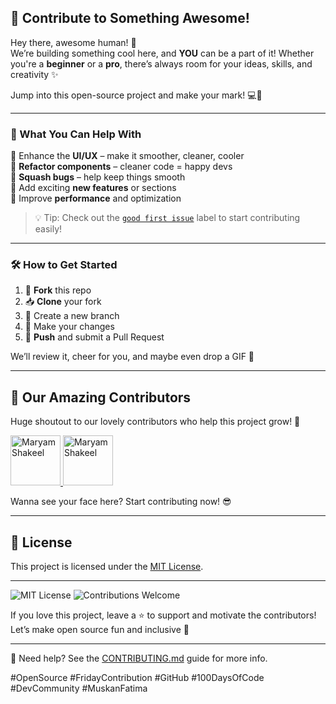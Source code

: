 ## 🚀 Contribute to Something Awesome!

Hey there, awesome human! 🙌  
We’re building something cool here, and **YOU** can be a part of it! Whether you're a **beginner** or a **pro**, there’s always room for your ideas, skills, and creativity ✨

Jump into this open-source project and make your mark! 💻🎨

---

### 🧠 What You Can Help With

🔹 Enhance the **UI/UX** – make it smoother, cleaner, cooler  
🔹 **Refactor components** – cleaner code = happy devs  
🔹 **Squash bugs** – help keep things smooth  
🔹 Add exciting **new features** or sections  
🔹 Improve **performance** and optimization  

> 💡 Tip: Check out the [`good first issue`](https://github.com/muskan-fatim/protofile/issues?q=is%3Aissue+is%3Aopen+label%3A%22good+first+issue%22) label to start contributing easily!

---

### 🛠️ How to Get Started

1. 🍴 **Fork** this repo
2. 📥 **Clone** your fork
3. 🌱 Create a new branch
4. 🔧 Make your changes
5. 🚀 **Push** and submit a Pull Request

We’ll review it, cheer for you, and maybe even drop a GIF 🎉

---

## 🌟 Our Amazing Contributors

Huge shoutout to our lovely contributors who help this project grow! 💖

<a href="https://github.com/maryamshakeel22" target="_blank">
  <img src="https://avatars.githubusercontent.com/u/151884542?v=4" width="80px;" alt="Maryam Shakeel"/>
</a>
<a href="https://github.com/hassanrj-3108" target="_blank">
  <img src="https://avatars.githubusercontent.com/u/142681707?s=400&u=1e47fec6ef241f0def70b6878577e5e1d96abb7f&v=4" width="80px;" alt="Maryam Shakeel"/>
</a>

<!-- More contributors will be added here automatically as PRs are merged -->

Wanna see your face here? Start contributing now! 😎

---

## 📄 License

This project is licensed under the [MIT License](./LICENSE).

---

![MIT License](https://img.shields.io/badge/license-MIT-blue.svg)
![Contributions Welcome](https://img.shields.io/badge/contributions-welcome-brightgreen.svg)

If you love this project, leave a ⭐ to support and motivate the contributors!  
Let’s make open source fun and inclusive 💫

---

📘 Need help? See the [CONTRIBUTING.md](CONTRIBUTING.md) guide for more info.

#OpenSource #FridayContribution #GitHub #100DaysOfCode #DevCommunity #MuskanFatima

